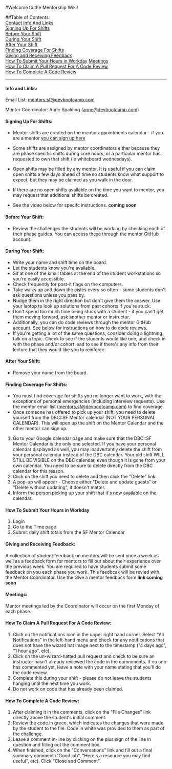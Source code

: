 #Welcome to the Mentorship Wiki!  

##Table of Contents:  
[Contact Info And Links](#contact-info-and-links)  
[Signing Up For Shifts](#signing-up-for-shifts)  
[Before Your Shift](#before-your-shift)  
[During Your Shift](#during-your-shift)  
[After Your Shift](#after-your-shift)  
[Finding Coverage For Shifts](#finding-coverage-for-shifts)  
[Giving and Receiving Feedback](#giving-and-receiving-feedback)  
[How To Submit Your Hours in Workday](#how-to-submit-your-hours-in-workday)
[Meetings](#meetings)  
[How To Claim A Pull Request For A Code Review](#how-to-claim-a-pull-request-for-a-code-review)  
[How To Complete A Code Review](#how-to-complete-a-code-review)  


*****

#### Info and Links:
Email List: mentors.sf@devbootcamp.com  

Mentor Coordinator: Anne Spalding (anne@devbootcamp.com)


#### Signing Up For Shifts:  
- Mentor shifts are created on the mentor appointments calendar - if you are a mentor [you can sign up here](https://www.google.com/calendar/selfsched?sstoken=UUZObHZFNEpMRnV0fGRlZmF1bHR8MWY3MjM4NjgwOWQzZDBiNmEwYTFhNDIzYjNhMThkNTU)
 - Some shifts are assigned by mentor coordinators either because they are phase specific shifts during core hours, or a particular mentor has requested to own that shift (ie whiteboard wednesdays).
 - Open shifts may be filled by any mentor.  It is useful if you can claim open shifts a few days ahead of time so students know what support to expect, but they may be claimed as you walk in the door.
 - If there are no open shifts available on the time you want to mentor, you may request that additional shifts be created.

- See the video below for specifc instructions. **coming soon**

#### Before Your Shift:
- Review the challenges the students will be working by checking each of their phase guides. You can access these through the mentor GitHub account.

#### During Your Shift:  
- Write your name and shift time on the board.  
- Let the students know you're available.  
- Sit at one of the small tables at the end of the student workstations so you're easily accessible.  
- Check frequently for post-it flags on the computers.  
- Take walks up and down the aisles every so often - some students don't ask questions unless you pass by.  
- Nudge them in the right direction but don't give them the answer. Use your laptop to look up solutions from past cohorts if you're stuck.  
- Don't spend too much time being stuck with a student - if you can't get them moving forward, ask another mentor or instructor.  
- Additionally, you can do code reviews through the mentor GitHub account. See [below](#how-to-claim-a-pull-request-for-a-code-review) for instructions on how to do code reviews.  
- If you're getting a lot of the same questions, consider doing a lightning talk on a topic. Check to see if the students would like one, and check in with the phase and/or cohort lead to see if there's any info from their lecture that they would like you to reinforce.

#### After Your Shift:  
- Remove your name from the board.  

#### Finding Coverage For Shifts:  
- You must find coverage for shifts you no longer want to work, with the exceptions of personal emergencies (including interview requests). Use the mentor email list (mentors.sf@devbootcamp.com) to find coverage.  
- Once someone has offered to pick up your shift, you need to delete yourself from the DBC::SF Mentor calendar (NOT YOUR PERSONAL CALENDAR).  This will open up the shift on the Mentor Calendar and the other mentor can sign up.  

 1. Go to your Google calendar page and make sure that the DBC::SF Mentor Calendar is the only one selected. If you have your personal calendar displayed as well, you may inadvertantly delete the shift from your personal calendar instead of the DBC calendar. Your old shift WILL STILL BE VISIBLE on the DBC calendar, even though it is gone from your own calendar. You need to be sure to delete directly from the DBC calendar for this reason.
 2. Click on the shift you need to delete and then click the "Delete" link.  
 3. A pop-up will appear - Choose either "Delete and update guests" or "Delete without updating", it doesn't matter.  
 4. Inform the person picking up your shift that it's now available on the calendar.

#### How To Submit Your Hours in Workday
1. Login
2. Go to the Time page
3. Submit daily shift totals from the SF Mentor Calendar



#### Giving and Receiving Feedback:  
A collection of student feedback on mentors will be sent once a week as well as a feedback form for mentors to fill out about their experience over the previous week. 
You are required to have students submit some feedback on you each phase you work.  This feedbcak will be revied with the Mentor Coordinator. Use the Give a mentor feedback form **link coming soon**

#### Meetings:  
Mentor meetings led by the Coordinator will occur on the first Monday of each phase.

#### How To Claim A Pull Request For A Code Review:  
1. Click on the notifications icon in the upper right hand corner. Select "All Notifications" in the left-hand menu and check for any notifications that does not have the wizard hat image next to the timestamp ("4 days ago", "1 hour ago", etc).  
2. Click on the un-wizard-hatted pull request and check to be sure an instructor hasn't already reviewed the code in the commments. If no one has commented yet, leave a note with your name stating that you'll do the code review.  
3. Complete this during your shift - please do not leave the students hanging until the next time you work.  
4. Do not work on code that has already been claimed.  

#### How To Complete A Code Review:  
1. After claiming it in the comments, click on the "File Changes" link directly above the student's initial comment.  
2. Review the code in green, which indicates the changes that were made by the student to the file. Code in white was provided to them as part of the challenge.  
3. Leave a comment in-line by clicking on the plus sign of the line in question and filling out the comment box.  
4. When finished, click on the "Conversations" link and fill out a final summary comment ("Good job", "Here's a resource you may find useful", etc). Click "Close and Comment".  

